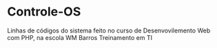 # Controle-OS
Linhas de códigos do sistema feito no curso de Desenvovilemento Web com PHP, na escola WM Barros Treinamento em TI
